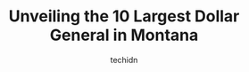 ---
layout: ampstory
image: https://i0.wp.com/www.depkes.org/wp-content/uploads/2023/06/dollar-general-0-in-montana-1685968890.jpeg?resize=640,853
author: techidn
featured: false
description: Discover the impressive array of Dollar General options in Montana, where you can find 10 of the largest Dollar General establishments in the area. From renowned classics to hidden gems, Mon
title: Unveiling the 10 Largest Dollar General in Montana
cover:
   title: Unveiling the 10 Largest Dollar General in Montana
   subtitle: Rickpate
   background: https://www.depkes.org/wp-content/uploads/2023/06/dollar-general-0-in-montana-1685968890.jpeg

pages: 
 - layout: thirds
   top: <h1>#1 Dollar Tree</h1>
   bottom: "<p>The best one stop shopping for birthday supplies, when in stock!!The staff does its best to check out customers swiftly and work the floor. The store is understaffed, un</p>"
   background: https://www.depkes.org/wp-content/uploads/2023/06/dollar-general-1-in-montana-1685968890.jpeg
   backgroundblur: true
 - layout: thirds
   top: <h1>#2 Dollar Tree</h1>
   bottom: "<p>1327 Main St #7, Billings, MT 59105, United States</p>"
   background: https://www.depkes.org/wp-content/uploads/2023/06/dollar-general-2-in-montana-1685968890.jpeg
   cta:
      link: https://www.depkes.org/blog/unveiling-the-10-largest-dollar-general-in-montana/
      text: Unveiling the 10 Largest Dollar General in Montana
 - layout: thirds
   top: <h1>#3 Dollar Tree</h1>
   bottom: "<p>896 S 29th St W Ste C, Billings, MT 59102, United States</p>"
   background: https://www.depkes.org/wp-content/uploads/2023/06/dollar-general-3-in-montana-1685968891.jpeg
   cta:
      link: https://www.depkes.org/blog/unveiling-the-10-largest-dollar-general-in-montana/
      text: Unveiling the 10 Largest Dollar General in Montana
 - layout: thirds
   top: <h1>#4 Dollar Tree</h1>
   bottom: "<p>1017 10th Ave S, Great Falls, MT 59405, United States</p>"
   background: https://images.unsplash.com/photo-1533735380053-eb8d0759b24a?ixlib=rb-4.0.3&ixid=MnwxMjA3fDB8MHxwaG90by1wYWdlfHx8fGVufDB8fHx8&auto=format&fit=crop&w=640&h=853&q=80
   cta:
      link: https://www.depkes.org/blog/unveiling-the-10-largest-dollar-general-in-montana/
      text: Unveiling the 10 Largest Dollar General in Montana
 - layout: thirds
   top: <h1>#5 Dollar Tree</h1>
   bottom: "<p>1607A W Main St, Bozeman, MT 59715, United States</p>"
   background: https://images.unsplash.com/photo-1509114397022-ed747cca3f65?ixlib=rb-4.0.3&ixid=MnwxMjA3fDB8MHxwaG90by1wYWdlfHx8fGVufDB8fHx8&auto=format&fit=crop&w=640&h=853&q=80
   cta:
      link: https://www.depkes.org/blog/unveiling-the-10-largest-dollar-general-in-montana/
      text: Unveiling the 10 Largest Dollar General in Montana
 - layout: thirds
   top: <h1>#6 Family Dollar</h1>
   bottom: "<p>4188 State Ave, Billings, MT 59101, United States</p>"
   background: https://images.unsplash.com/photo-1534312527009-56c7016453e6?ixlib=rb-4.0.3&ixid=MnwxMjA3fDB8MHxwaG90by1wYWdlfHx8fGVufDB8fHx8&auto=format&fit=crop&w=640&h=853&q=80
   cta:
      link: https://www.depkes.org/blog/unveiling-the-10-largest-dollar-general-in-montana/
      text: Unveiling the 10 Largest Dollar General in Montana
 - layout: thirds
   top: <h1>#7 Dollar Tree</h1>
   bottom: "<p>209 NW Bypass Suite 1, Great Falls, MT 59404, United States</p>"
   background: https://images.unsplash.com/photo-1484589065579-248aad0d8b13?ixlib=rb-4.0.3&ixid=MnwxMjA3fDB8MHxwaG90by1wYWdlfHx8fGVufDB8fHx8&auto=format&fit=crop&w=640&h=853&q=80
   cta:
      link: https://www.depkes.org/blog/unveiling-the-10-largest-dollar-general-in-montana/
      text: Unveiling the 10 Largest Dollar General in Montana
 - layout: thirds
   middle: Continue reading...
   background: https://images.unsplash.com/photo-1595364397663-fca4f075d796?ixlib=rb-4.0.3&ixid=MnwxMjA3fDB8MHxwaG90by1wYWdlfHx8fGVufDB8fHx8&auto=format&fit=crop&w=640&h=853&q=80
   cta:
      link: https://www.depkes.org/blog/unveiling-the-10-largest-dollar-general-in-montana/
      text: Unveiling the 10 Largest Dollar General in Montana
      
---
